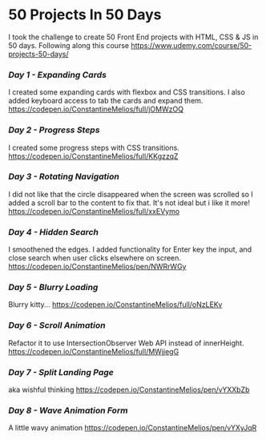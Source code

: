 # 50 Projects In 50 Days

I took the challenge to create 50 Front End projects with HTML, CSS & JS in 50 days. 
Following along this course https://www.udemy.com/course/50-projects-50-days/

### *Day 1 - Expanding Cards*
I created some expanding cards with flexbox and CSS transitions. I also added keyboard access to tab the cards and expand them.
https://codepen.io/ConstantineMelios/full/jOMWzOQ

### *Day 2 - Progress Steps*
I created some progress steps with CSS transitions.
https://codepen.io/ConstantineMelios/full/KKgzzqZ

### *Day 3 - Rotating Navigation*
I did not like that the circle disappeared when the screen was scrolled so I added a scroll bar to the content to fix that. It's not ideal but i like it more!
https://codepen.io/ConstantineMelios/full/xxEVymo

### *Day 4 - Hidden Search*
I smoothened the edges. I added functionality for Enter key the input, and close search when user clicks elsewhere on screen.
https://codepen.io/ConstantineMelios/pen/NWRrWGy

### *Day 5 - Blurry Loading*
Blurry kitty...
https://codepen.io/ConstantineMelios/full/oNzLEKv

### *Day 6 - Scroll Animation*
Refactor it to use IntersectionObserver Web API instead of innerHeight.
https://codepen.io/ConstantineMelios/full/MWjjegG

### *Day 7 - Split Landing Page*
aka wishful thinking
https://codepen.io/ConstantineMelios/pen/vYXXbZb

### *Day 8 - Wave Animation Form*
A little wavy animation
https://codepen.io/ConstantineMelios/pen/vYXyJqR